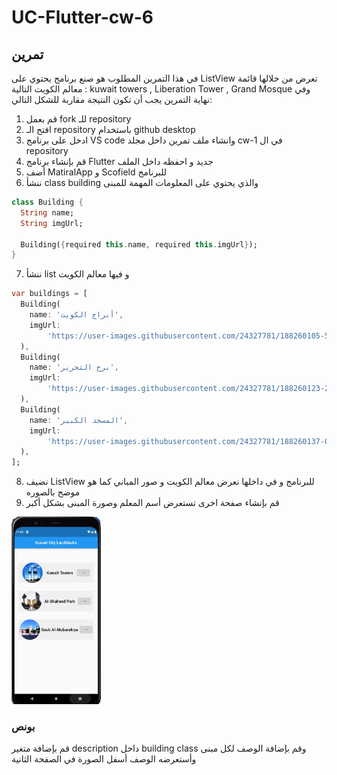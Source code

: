 # UC-Flutter-cw-6

## تمرين

في هذا التمرين المطلوب هو صنع برنامج يحتوي على ListView تعرض من خلالها قائمة معالم الكويت التالية : kuwait towers , Liberation Tower , Grand Mosque وفي نهاية التمرين يجب أن تكون النتيجة مقاربة للشكل التالي:

1. قم بعمل fork للـ repository
2. افتح الـ repository باستخدام github desktop
3. ادخل على برنامج VS code وانشاء ملف تمرين داخل مجلد cw-1 في ال repository
4. قم بإنشاء برنامج Flutter جديد و احفظه داخل الملف
5. أضف MatiralApp و Scofield للبرنامج
6. ننشأ class building والذي يحتوي على المعلومات المهمة للمبنى

```dart
class Building {
  String name;
  String imgUrl;

  Building({required this.name, required this.imgUrl});
}
```

7. ننشأ list و فيها معالم الكويت

```dart
var buildings = [
  Building(
    name: 'أبراج الكويت',
    imgUrl:
        'https://user-images.githubusercontent.com/24327781/188260105-52be6a2e-a6d3-4ceb-86c0-ddc83e0aa5b6.jpeg',
  ),
  Building(
    name: 'برج التحرير',
    imgUrl:
        'https://user-images.githubusercontent.com/24327781/188260123-28de85b4-d272-4ebb-b2ad-22a9582079bf.jpeg',
  ),
  Building(
    name: 'المسجد الكبير',
    imgUrl:
        'https://user-images.githubusercontent.com/24327781/188260137-021d865a-625e-4941-ad75-6427c690e0cf.jpeg',
  ),
];
```

8. نضيف ListView للبرنامج و في داخلها نعرض معالم الكويت و صور المباني كما هو موضح بالصوره
9. قم بإنشاء صفحة اخرى تستعرض أسم المعلم وصورة المبنى بشكل أكبر

<img src="images/c6-cw1.jpg" height="300"/>

### بونص

قم بإضافة متغير description داخل building class وقم بإضافة الوصف لكل مبنى وأستعرضه الوصف أسفل الصورة في الصفحة الثانية
